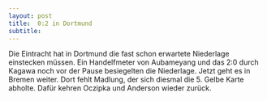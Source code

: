 ```yaml
---
layout: post
title:  0:2 in Dortmund
subtitle:  
---
```


Die Eintracht hat in Dortmund die fast schon erwartete Niederlage einstecken müssen. Ein Handelfmeter von Aubameyang und das 2:0 durch Kagawa noch vor der Pause besiegelten die Niederlage. Jetzt geht es in Bremen weiter. Dort fehlt Madlung, der sich diesmal die 5. Gelbe Karte abholte. Dafür kehren Oczipka und Anderson wieder zurück. 


